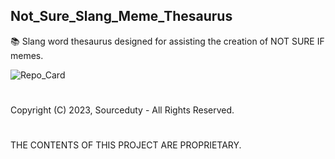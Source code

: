 ## Not_Sure_Slang_Meme_Thesaurus

📚 Slang word thesaurus designed for assisting the creation of NOT SURE IF memes.

![Repo_Card](https://github.com/sourceduty/Not_Sure_Slang_Meme_Thesaurus/assets/123030236/6985be1e-5aba-4688-a2f0-04efebf98a3a)

#
Copyright (C) 2023,  Sourceduty - All Rights Reserved.
#
THE CONTENTS OF THIS PROJECT ARE PROPRIETARY.
